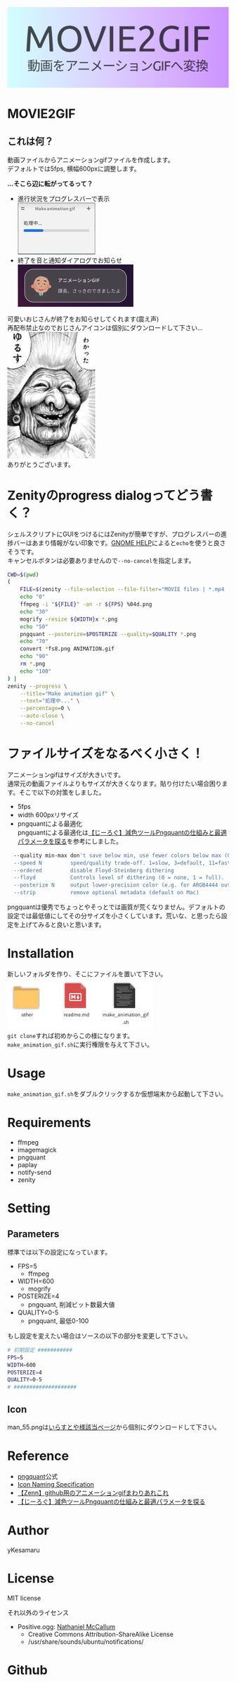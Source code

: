 ![bannar](other/bannar.png)
# MOVIE2GIF
## これは何？
動画ファイルからアニメーションgifファイルを作成します。  
デフォルトでは5fps, 横幅600pxに調整します。  
  
**…そこら辺に転がってるって？**  
  
- 進行状況をプログレスバーで表示  
![](other/progress_bar.png)  
- 終了を音と通知ダイアログでお知らせ  
![](other/dialog.png)  
  
可愛いおじさんが終了をお知らせしてくれます(震え声)  
再配布禁止なのでおじさんアイコンは個別にダウンロードして下さい…  
![](other/yurusu.jpg)  
ありがとうございます。
# Zenityのprogress dialogってどう書く？
シェルスクリプトにGUIをつけるにはZenityが簡単ですが、プログレスバーの進捗バーはあまり情報がない印象です。[GNOME HELP](https://help.gnome.org/users/zenity/stable/progress.html.en)によると`echo`を使うと良さそうです。  
キャンセルボタンは必要ありませんので`--no-cancel`を指定します。  
```bash
CWD=$(pwd)
(
    FILE=$(zenity --file-selection --file-filter="MOVIE files | *.mp4 | *.avi | *.oga" --title="Select a MOVIE file" --filename="${CWD}/")
    echo "0"
    ffmpeg -i "${FILE}" -an -r ${FPS} %04d.png
    echo "30"
    mogrify -resize ${WIDTH}x *.png
    echo "50"
    pngquant --posterize=$POSTERIZE --quality=$QUALITY *.png
    echo "70"
    convert *fs8.png ANIMATION.gif
    echo "90"
    rm *.png
    echo "100"
) | 
zenity --progress \
    --title="Make animation gif" \
    --text="処理中..." \
    --percentage=0 \
    --auto-close \
    --no-cancel
```
# ファイルサイズをなるべく小さく！
アニメーションgifはサイズが大きいです。  
通常元の動画ファイルよりもサイズが大きくなります。貼り付けたい場合困ります。そこで以下の対策をしました。
- 5fps
- width 600pxリサイズ
- pngquantによる最適化  
pngquantによる最適化は[【じーろぐ】減色ツールPngquantの仕組みと最適パラメータを探る](https://zlog.hateblo.jp/entry/2019/05/05/pngquant)を参考にしました。  
```bash
  --quality min-max don't save below min, use fewer colors below max (0-100)
  --speed N         speed/quality trade-off. 1=slow, 3=default, 11=fast & rough
  --ordered         disable Floyd-Steinberg dithering
  --floyd           Controls level of dithering (0 = none, 1 = full).
  --posterize N     output lower-precision color (e.g. for ARGB4444 output)
  --strip           remove optional metadata (default on Mac)
```
pngquantは優秀でちょっとやそっとでは画質が荒くなりません。デフォルトの設定では最低値にしてその分サイズを小さくしています。荒いな、と思ったら設定を上げてみると良いと思います。  
# Installation
新しいフォルダを作り、そこにファイルを置いて下さい。  
![](other/dir.png)  
`git clone`すれば初めからこの様になります。  
`make_animation_gif.sh`に実行権限を与えて下さい。
# Usage
`make_animation_gif.sh`をダブルクリックするか仮想端末から起動して下さい。
# Requirements
- ffmpeg
- imagemagick
- pngquant
- paplay
- notify-send
- zenity
# Setting
## Parameters
標準では以下の設定になっています。
- FPS=5
  - ffmpeg
- WIDTH=600
  - mogrify
- POSTERIZE=4
  - pngquant, 削減ビット数最大値
- QUALITY=0-5
  - pngquant, 最低0-100  
  
もし設定を変えたい場合はソースの以下の部分を変更して下さい。  
```bash
# 初期設定 ###########
FPS=5
WIDTH=600
POSTERIZE=4
QUALITY=0-5
# ####################
```
## Icon
man_55.pngは[いらすとや様該当ページ](https://3.bp.blogspot.com/-1LXBe86Lrs8/Vf-artgLU6I/AAAAAAAAyJE/i5zNuMDWXWo/s800/icon_business_man13.png)から個別にダウンロードして下さい。
# Reference
- [pngquant](https://pngquant.org/)公式
- [Icon Naming Specification](https://specifications.freedesktop.org/icon-naming-spec/icon-naming-spec-latest.html)
- [【Zenn】github用のアニメーションgifまわりあれこれ](https://zenn.dev/ykesamaru/articles/52653d248e854d)
- [【じーろぐ】減色ツールPngquantの仕組みと最適パラメータを探る](https://zlog.hateblo.jp/entry/2019/05/05/pngquant)
# Author
yKesamaru
# License
MIT license  
  
それ以外のライセンス  
- Positive.ogg: [Nathaniel McCallum](https://launchpad.net/ubuntu/bionic/+source/ubuntu-sounds/+copyright)
  - Creative Commons Attribution-ShareAlike License
  - /usr/share/sounds/ubuntu/notifications/  
# Github
